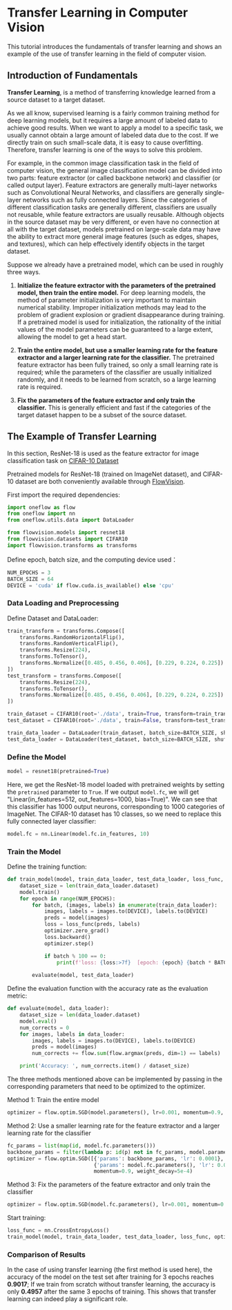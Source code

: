 # Transfer Learning in Computer Vision

This tutorial introduces the fundamentals of transfer learning and shows an example of the use of transfer learning in the field of computer vision.

## Introduction of Fundamentals

**Transfer Learning**, is a method of transferring knowledge learned from a source dataset to a target dataset.

As we all know, supervised learning is a fairly common training method for deep learning models, but it requires a large amount of labeled data to achieve good results. When we want to apply a model to a specific task, we usually cannot obtain a large amount of labeled data due to the cost. If we directly train on such small-scale data, it is easy to cause overfitting. Therefore, transfer learning is one of the ways to solve this problem.

For example, in the common image classification task in the field of computer vision, the general image classification model can be divided into two parts: feature extractor (or called backbone network) and classifier (or called output layer). Feature extractors are generally multi-layer networks such as Convolutional Neural Networks, and classifiers are generally single-layer networks such as fully connected layers. Since the categories of different classification tasks are generally different, classifiers are usually not reusable, while feature extractors are usually reusable. Although objects in the source dataset may be very different, or even have no connection at all with the target dataset, models pretrained on large-scale data may have the ability to extract more general image features (such as edges, shapes, and textures), which can help effectively identify objects in the target dataset.

Suppose we already have a pretrained model, which can be used in roughly three ways.

1. **Initialize the feature extractor with the parameters of the pretrained model, then train the entire model.** For deep learning models, the method of parameter initialization is very important to maintain numerical stability. Improper initialization methods may lead to the problem of gradient explosion or gradient disappearance during training. If a pretrained model is used for initialization, the rationality of the initial values of the model parameters can be guaranteed to a large extent, allowing the model to get a head start.

2. **Train the entire model, but use a smaller learning rate for the feature extractor and a larger learning rate for the classifier.** The pretrained feature extractor has been fully trained, so only a small learning rate is required; while the parameters of the classifier are usually initialized randomly, and it needs to be learned from scratch, so a large learning rate is required.

3. **Fix the parameters of the feature extractor and only train the classifier.** This is generally efficient and fast if the categories of the target dataset happen to be a subset of the source dataset.


## The Example of Transfer Learning

In this section, ResNet-18 is used as the feature extractor for image classification task on [CIFAR-10 Dataset](http://www.cs.toronto.edu/~kriz/cifar.html)

Pretrained models for ResNet-18 (trained on ImageNet dataset), and CIFAR-10 dataset are both conveniently available through [FlowVision](https://github.com/Oneflow-Inc/vision).

First import the required dependencies:

```python
import oneflow as flow
from oneflow import nn
from oneflow.utils.data import DataLoader

from flowvision.models import resnet18
from flowvision.datasets import CIFAR10
import flowvision.transforms as transforms
```

Define epoch, batch size, and the computing device used：
```python
NUM_EPOCHS = 3
BATCH_SIZE = 64
DEVICE = 'cuda' if flow.cuda.is_available() else 'cpu'
```

### Data Loading and Preprocessing

Define Dataset and DataLoader:

```python
train_transform = transforms.Compose([
    transforms.RandomHorizontalFlip(),
    transforms.RandomVerticalFlip(),
    transforms.Resize(224),
    transforms.ToTensor(),
    transforms.Normalize([0.485, 0.456, 0.406], [0.229, 0.224, 0.225])
])
test_transform = transforms.Compose([
    transforms.Resize(224),
    transforms.ToTensor(),
    transforms.Normalize([0.485, 0.456, 0.406], [0.229, 0.224, 0.225])
])

train_dataset = CIFAR10(root='./data', train=True, transform=train_transform, download=True, source_url="https://oneflow-public.oss-cn-beijing.aliyuncs.com/datasets/cifar/cifar-10-python.tar.gz")
test_dataset = CIFAR10(root='./data', train=False, transform=test_transform, download=True, source_url="https://oneflow-public.oss-cn-beijing.aliyuncs.com/datasets/cifar/cifar-10-python.tar.gz")

train_data_loader = DataLoader(train_dataset, batch_size=BATCH_SIZE, shuffle=True, num_workers=4)
test_data_loader = DataLoader(test_dataset, batch_size=BATCH_SIZE, shuffle=False, num_workers=4)
```

### Define the Model

```python
model = resnet18(pretrained=True)
```
Here, we get the ResNet-18 model loaded with pretrained weights by setting the `pretrained` parameter to `True`. If we output `model.fc`, we will get "Linear(in_features=512, out_features=1000, bias=True)". We can see that this classifier has 1000 output neurons, corresponding to 1000 categories of ImageNet. The CIFAR-10 dataset has 10 classes, so we need to replace this fully connected layer classifier:

```python
model.fc = nn.Linear(model.fc.in_features, 10)
```


### Train the Model

Define the training function:
```python
def train_model(model, train_data_loader, test_data_loader, loss_func, optimizer):
    dataset_size = len(train_data_loader.dataset)
    model.train()
    for epoch in range(NUM_EPOCHS):
        for batch, (images, labels) in enumerate(train_data_loader):
            images, labels = images.to(DEVICE), labels.to(DEVICE)
            preds = model(images)
            loss = loss_func(preds, labels)
            optimizer.zero_grad()
            loss.backward()
            optimizer.step()

            if batch % 100 == 0:
                print(f'loss: {loss:>7f}  [epoch: {epoch} {batch * BATCH_SIZE:>5d}/{dataset_size:>5d}]')
    
        evaluate(model, test_data_loader)
```

Define the evaluation function with the accuracy rate as the evaluation metric:
```python
def evaluate(model, data_loader):
    dataset_size = len(data_loader.dataset)
    model.eval()
    num_corrects = 0
    for images, labels in data_loader:
        images, labels = images.to(DEVICE), labels.to(DEVICE)
        preds = model(images)
        num_corrects += flow.sum(flow.argmax(preds, dim=1) == labels)

    print('Accuracy: ', num_corrects.item() / dataset_size)
```
The three methods mentioned above can be implemented by passing in the corresponding parameters that need to be optimized to the optimizer.

Method 1: Train the entire model

```python
optimizer = flow.optim.SGD(model.parameters(), lr=0.001, momentum=0.9, weight_decay=5e-4)
```
Method 2: Use a smaller learning rate for the feature extractor and a larger learning rate for the classifier

```python
fc_params = list(map(id, model.fc.parameters()))
backbone_params = filter(lambda p: id(p) not in fc_params, model.parameters())
optimizer = flow.optim.SGD([{'params': backbone_params, 'lr': 0.0001},
                            {'params': model.fc.parameters(), 'lr': 0.001}],
                            momentum=0.9, weight_decay=5e-4)
```
Method 3: Fix the parameters of the feature extractor and only train the classifier

```python
optimizer = flow.optim.SGD(model.fc.parameters(), lr=0.001, momentum=0.9, weight_decay=5e-4)
```

Start training:

```python
loss_func = nn.CrossEntropyLoss()
train_model(model, train_data_loader, test_data_loader, loss_func, optimizer)
```

### Comparison of Results

In the case of using transfer learning (the first method is used here), the accuracy of the model on the test set after training for 3 epochs reaches **0.9017**; If we train from scratch without transfer learning, the accuracy is only **0.4957** after the same 3 epochs of training. This shows that transfer learning can indeed play a significant role.
